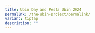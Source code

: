 ```yaml
---
title: Ubin Day and Pesta Ubin 2024
permalink: /the-ubin-project/permalink/
variant: tiptap
description: ""
---
```

<p></p>